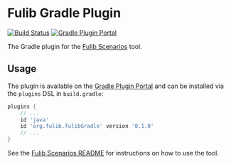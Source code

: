 # Fulib Gradle Plugin

[![Build Status](https://travis-ci.org/fujaba/fulibGradle.svg?branch=master)](https://travis-ci.org/fujaba/fulibGradle)
[![Gradle Plugin Portal](https://img.shields.io/maven-metadata/v/https/plugins.gradle.org/m2/org/fulib/fulibGradle/org.fulib.fulibGradle.gradle.plugin/maven-metadata.xml.svg?colorB=blue&label=Gradle%20Plugin%20Portal)](https://plugins.gradle.org/plugin/org.fulib.fulibGradle)

The Gradle plugin for the [Fulib Scenarios](https://github.com/fujaba/fulibScenarios) tool.

## Usage

The plugin is available on the [Gradle Plugin Portal](https://plugins.gradle.org/plugin/org.fulib.fulibGradle)
and can be installed via the `plugins` DSL in `build.gradle`:

```groovy
plugins {
	// ...
	id 'java'
	id 'org.fulib.fulibGradle' version '0.1.0'
	// ...
}
```

See the [Fulib Scenarios README](https://github.com/fujaba/fulibScenarios/blob/master/README.md)
for instructions on how to use the tool.

